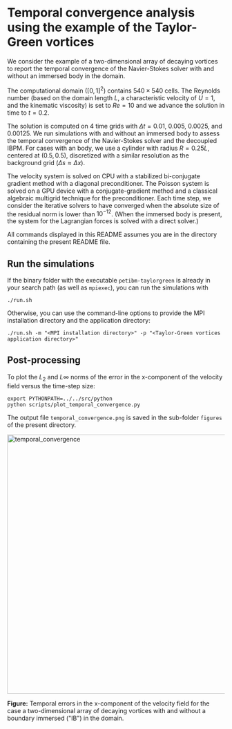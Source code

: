 # Temporal convergence analysis using the example of the Taylor-Green vortices

We consider the example of a two-dimensional array of decaying vortices to report the temporal convergence of the Navier-Stokes solver with and without an immersed body in the domain.

The computational domain ($\left[ 0, 1 \right]^2$) contains $540 \times 540$ cells.
The Reynolds number (based on the domain length $L$, a characteristic velocity of $U = 1$, and the kinematic viscosity) is set to $Re = 10$ and we advance the solution in time to $t = 0.2$.

The solution is computed on $4$ time grids with $\Delta t = 0.01$, $0.005$, $0.0025$, and $0.00125$.
We run simulations with and without an immersed body to assess the temporal convergence of the Navier-Stokes solver and the decoupled IBPM.
For cases with an body, we use a cylinder with radius $R = 0.25 L$, centered at $\left( 0.5, 0.5 \right)$, discretized with a similar resolution as the background grid ($\Delta s \approx \Delta x$).

The velocity system is solved on CPU with a stabilized bi-conjugate gradient method with a diagonal preconditioner.
The Poisson system is solved on a GPU device with a conjugate-gradient method and a classical algebraic multigrid technique for the preconditioner.
Each time step, we consider the iterative solvers to have converged when the absolute size of the residual norm is lower than $10^{-12}$.
(When the immersed body is present, the system for the Lagrangian forces is solved with a direct solver.)

All commands displayed in this README assumes you are in the directory containing the present README file.

## Run the simulations

If the binary folder with the executable `petibm-taylorgreen` is already in your search path (as well as `mpiexec`), you can run the simulations with

```shell
./run.sh
```

Otherwise, you can use the command-line options to provide the MPI installation directory and the application directory:

```shell
./run.sh -m "<MPI installation directory>" -p "<Taylor-Green vortices application directory>"
```

## Post-processing

To plot the $L_2$ and $L\infty$ norms of the error in the x-component of the velocity field versus the time-step size:

```shell
export PYTHONPATH=../../src/python
python scripts/plot_temporal_convergence.py
```

The output file `temporal_convergence.png` is saved in the sub-folder `figures` of the present directory.

<img src="figures/temporal_convergence.png" alt="temporal_convergence" width="600">

**Figure:** Temporal errors in the x-component of the velocity field for the case a two-dimensional array of decaying vortices with and without a boundary immersed ("IB") in the domain.

